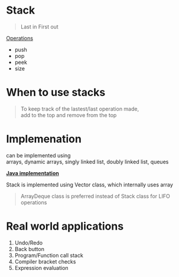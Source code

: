 # Stack

> Last in First out

<ins>Operations</ins>  
- push  
- pop  
- peek  
- size  

# When to use stacks

> To keep track of the lastest/last operation made,   
> add to the top and remove from the top  

# Implemenation

can be implemented using   
arrays, dynamic arrays, singly linked list, doubly linked list, queues  

**<ins>Java implementation</ins>**    

Stack is implemented using Vector class, which internally uses array   

> ArrayDeque class is preferred instead of Stack class for LIFO operations  

# Real world applications

1. Undo/Redo
2. Back button
3. Program/Function call stack
4. Compiler bracket checks
5. Expression evaluation
